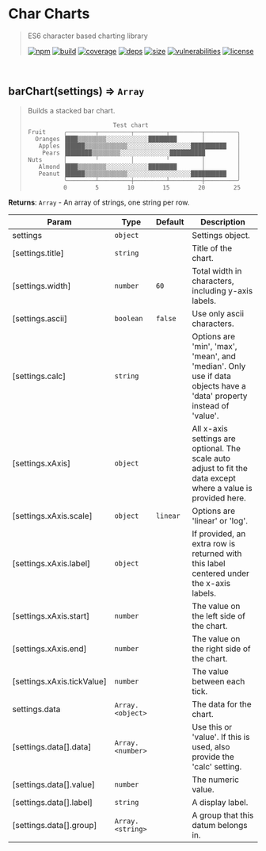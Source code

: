 # Char Charts

> ES6 character based charting library
>
> [![npm][npm]][npm-url]
[![build][build]][build-url]
[![coverage][coverage]][coverage-url]
[![deps][deps]][deps-url]
[![size][size]][size-url]
[![vulnerabilities][vulnerabilities]][vulnerabilities-url]
[![license][license]][license-url]


<br><a name="barChart"></a>

## barChart(settings) ⇒ <code>Array</code>
> Builds a stacked bar chart.
> 
> ```text
>                         Test chart
> Fruit     ╭────────┬─────────┬─────────┬─────────┬─────────╮
>   Oranges ▐███▒▒▒▒▒▒▒▒░░░░░░░░░░░░████████       │         │
>    Apples ▐█████▒▒▒▒▒▒▒▒▒▒▒▒░░░░░░░░░░░░░░░░░░██████████   │
>     Pears ▐███████▒▒▒▒▒▒▒▒░░░░░░░░░░░░░░██████████         │
> Nuts      │        ╵         │         ╵         │         │
>    Almond ▐███▒▒▒▒▒▒▒▒░░░░░░░░░░░░████████       │         │
>    Peanut ▐█████▒▒▒▒▒▒▒▒▒▒▒▒░░░░░░░░░░░░░░░░░░██████████   │
>           ╰────────┴─────────┼─────────┴─────────┼─────────╯
>           0        5        10        15        20        25
> ```

**Returns**: <code>Array</code> - An array of strings, one string per row.  

| Param | Type | Default | Description |
| --- | --- | --- | --- |
| settings | <code>object</code> |  | Settings object. |
| [settings.title] | <code>string</code> |  | Title of the chart. |
| [settings.width] | <code>number</code> | <code>60</code> | Total width in characters, including y-axis labels. |
| [settings.ascii] | <code>boolean</code> | <code>false</code> | Use only ascii characters. |
| [settings.calc] | <code>string</code> |  | Options are 'min', 'max', 'mean', and 'median'. Only use if data objects have a 'data' property instead of 'value'. |
| [settings.xAxis] | <code>object</code> |  | All x-axis settings are optional. The scale auto adjust to fit the data except where a value is provided here. |
| [settings.xAxis.scale] | <code>object</code> | <code>linear</code> | Options are 'linear' or 'log'. |
| [settings.xAxis.label] | <code>object</code> |  | If provided, an extra row is returned with this label centered under the x-axis labels. |
| [settings.xAxis.start] | <code>number</code> |  | The value on the left side of the chart. |
| [settings.xAxis.end] | <code>number</code> |  | The value on the right side of the chart. |
| [settings.xAxis.tickValue] | <code>number</code> |  | The value between each tick. |
| settings.data | <code>Array.&lt;object&gt;</code> |  | The data for the chart. |
| [settings.data[].data] | <code>Array.&lt;number&gt;</code> |  | Use this or 'value'. If this is used, also provide the 'calc' setting. |
| [settings.data[].value] | <code>number</code> |  | The numeric value. |
| [settings.data[].label] | <code>string</code> |  | A display label. |
| [settings.data[].group] | <code>Array.&lt;string&gt;</code> |  | A group that this datum belongs in. |


[npm]: https://img.shields.io/npm/v/char-charts.svg
[npm-url]: https://npmjs.com/package/char-charts
[build]: https://travis-ci.org/DarrenPaulWright/char-charts.svg?branch&#x3D;master
[build-url]: https://travis-ci.org/DarrenPaulWright/char-charts
[coverage]: https://coveralls.io/repos/github/DarrenPaulWright/char-charts/badge.svg?branch&#x3D;master
[coverage-url]: https://coveralls.io/github/DarrenPaulWright/char-charts?branch&#x3D;master
[deps]: https://david-dm.org/DarrenPaulWright/char-charts.svg
[deps-url]: https://david-dm.org/DarrenPaulWright/char-charts
[size]: https://packagephobia.now.sh/badge?p&#x3D;char-charts
[size-url]: https://packagephobia.now.sh/result?p&#x3D;char-charts
[vulnerabilities]: https://snyk.io/test/github/DarrenPaulWright/char-charts/badge.svg?targetFile&#x3D;package.json
[vulnerabilities-url]: https://snyk.io/test/github/DarrenPaulWright/char-charts?targetFile&#x3D;package.json
[license]: https://img.shields.io/github/license/DarrenPaulWright/char-charts.svg
[license-url]: https://npmjs.com/package/char-charts/LICENSE.md

